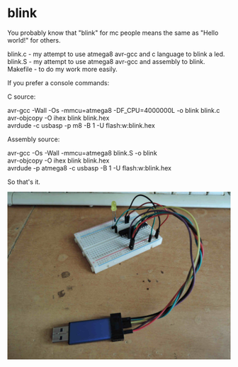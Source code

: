 # blink
You probably know that "blink" for mc people means the same as "Hello world!" for others.<br>

blink.c - my attempt to use atmega8 avr-gcc and c language to blink a led.<br>
blink.S - my attempt to use atmega8 avr-gcc and assembly to blink.<br>
Makefile - to do my work more easily.<br>

If you prefer a console commands:<br>

C source:<br>

avr-gcc -Wall -Os -mmcu=atmega8 -DF_CPU=4000000L -o blink blink.c<br>
avr-objcopy -O ihex blink blink.hex<br>
avrdude -c usbasp -p m8 -B 1 -U flash:w:blink.hex<br>

Assembly source:<br>

avr-gcc -Os -Wall -mmcu=atmega8 blink.S -o blink<br>
avr-objcopy -O ihex blink blink.hex<br>
avrdude -p atmega8 -c usbasp -B 1 -U flash:w:blink.hex<br>


So that's it.<br>

![screenshot](BLINK.JPG)

